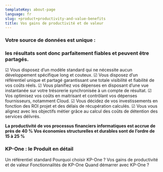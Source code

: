 ```yaml
---
templateKey: about-page
language: fr
slug: +product+productivity-and-value-benefits
title: Vos gains de productivité et de valeur
---
```

### Votre source de données est unique :
###  **les résultats sont donc parfaitement fiables et peuvent être partagés.**

☑ Vous disposez d’un modèle standard qui ne nécessite aucun développement spécifique long et couteux.
☑ Vous disposez d’un référentiel unique et partagé garantissant une totale visibilité et fiabilité de vos coûts réels.
☑ Vous planifiez vos dépenses en disposant d’une vue instantanée sur votre trésorerie synchronisée à un compte de résultat.
☑ Vos optimisez vos coûts en maitrisant et contrôlant vos dépenses fournisseurs, notamment Cloud.
☑ Vous décidez de vos investissements en fonction des ROI projet et des délais de récupération calculés.
☑ Vous vous alignez avec les objectifs métier grâce au calcul des coûts de détention des services délivrés.

**La productivité de vos processus financiers informatiques est accrue de près de 40 %
Vos économies structurelles et durables sont de l’ordre de 15 à 25 %**

### KP-One : le Produit en détail

Un référentiel standard
Pourquoi choisir KP-One ?
Vos gains de productivité et de valeur
Fonctionnalités de KP-One
Quand démarrer avec KP-One ?
